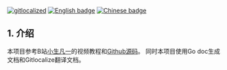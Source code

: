 [![gitlocalized](https://gitlocalize.com/repo/8409/whole_project/badge.svg)](https://gitlocalize.com/repo/8409/whole_project?utm_source=badge)
[![English badge](https://img.shields.io/badge/%E8%8B%B1%E6%96%87-English-green)](./en/README.md)
[![Chinese badge](https://img.shields.io/badge/%E4%B8%AD%E6%96%87-Chinese-green)](.README.md)

## 1. 介绍
本项目参考B站[小生凡一](https://www.bilibili.com/video/BV1fS4y177og/?share_source=copy_web&vd_source=88029e5aa6b1fa01be4cec826324afc6)的视频教程和[Github源码](https://github.com/CocaineCong/gRPC-todoList)。
同时本项目使用Go doc生成文档和Gitlocalize翻译文档。